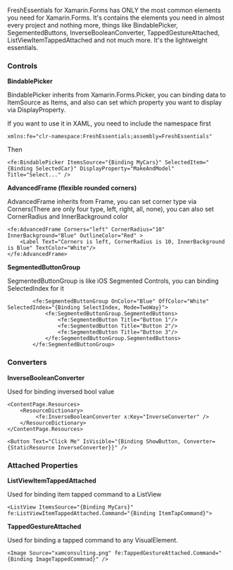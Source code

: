 FreshEssentials for Xamarin.Forms has ONLY the most common elements you need for Xamarin.Forms. It's contains the elements you need in almost every project and nothing more, things like BindablePicker, SegementedButtons, InverseBooleanConverter, TappedGestureAttached, ListViewItemTappedAttached and not much more. It's the lightweight essentials. 

### Controls
**BindablePicker**

BindablePicker inherits from Xamarin.Forms.Picker, you can binding data to ItemSource as Items, and also can set which property you want to display via DisplayProperty. 

If you want to use it in XAML, you need to include the namespace first 

	xmlns:fe="clr-namespace:FreshEssentials;assembly=FreshEssentials"
	
Then 

	<fe:BindablePicker ItemsSource="{Binding MyCars}" SelectedItem="{Binding SelectedCar}" DisplayProperty="MakeAndModel" Title="Select..." />

**AdvancedFrame (flexible rounded corners)**

AdvancedFrame inherits from Frame, you can set corner type via Corners(There are only four type, left, right, all, none), you can also set CornerRadius and InnerBackground color 

	<fe:AdvancedFrame Corners="left" CornerRadius="10" InnerBackground="Blue" OutlineColor="Red" >
		<Label Text="Corners is left, CornerRadius is 10, InnerBackground is Blue" TextColor="White"/>
	</fe:AdvancedFrame>
	
**SegmentedButtonGroup**

SegmentedButtonGroup is like iOS Segmented Controls, you can binding SelectedIndex for it

    		<fe:SegmentedButtonGroup OnColor="Blue" OffColor="White" SelectedIndex="{Binding SelectIndex, Mode=TwoWay}">
    			<fe:SegmentedButtonGroup.SegmentedButtons>
    				<fe:SegmentedButton Title="Button 1"/>
    				<fe:SegmentedButton Title="Button 2"/>
    				<fe:SegmentedButton Title="Button 3"/>
    			</fe:SegmentedButtonGroup.SegmentedButtons>
    		</fe:SegmentedButtonGroup>
    		

### Converters

**InverseBooleanConverter**

Used for binding inversed bool value 

	<ContentPage.Resources>
		<ResourceDictionary>
			 <fe:InverseBooleanConverter x:Key="InverseConverter" />
		</ResourceDictionary>
	</ContentPage.Resources>

	<Button Text="Click Me" IsVisible="{Binding ShowButton, Converter={StaticResource InverseConverter}}" />
	
### Attached Properties

**ListViewItemTappedAttached**

Used for binding item tapped command to a ListView

	<ListView ItemsSource="{Binding MyCars}" fe:ListViewItemTappedAttached.Command="{Binding ItemTapCommand}">
	
**TappedGestureAttached**

Used for binding a tapped command to any VisualElement.

	<Image Source="xamconsulting.png" fe:TappedGestureAttached.Command="{Binding ImageTappedCommnad}" />
